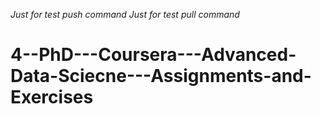 *Just for test push command* 
*Just for test pull command* 
# 4--PhD---Coursera---Advanced-Data-Sciecne---Assignments-and-Exercises
